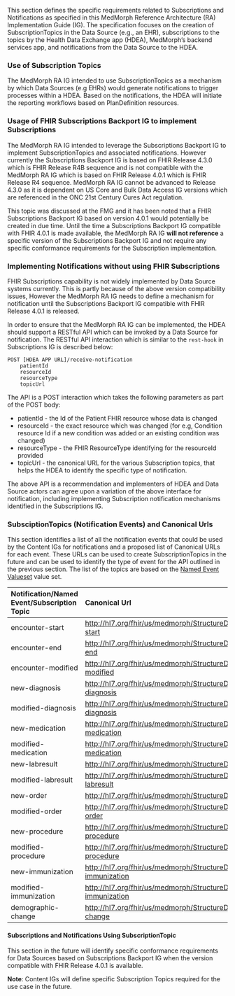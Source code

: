 This section defines the specific requirements related to Subscriptions and Notifications as specified in this MedMorph Reference Architecture (RA) Implementation Guide (IG). The specification focuses on the creation of SubscriptionTopics in the Data Source (e.g., an EHR), subscriptions to the topics by the Health Data Exchange app (HDEA), MedMorph’s backend services app, and notifications from the Data Source to the HDEA.

### Use of Subscription Topics

The MedMorph RA IG intended to use SubscriptionTopics as a mechanism by which Data Sources (e.g EHRs) would generate notifications to trigger processes within a HDEA. Based on the notifications, the HDEA will initiate the reporting workflows based on PlanDefinition resources. 

### Usage of FHIR Subscriptions Backport IG to implement Subscriptions

The MedMorph RA IG intended to leverage the Subscriptions Backport IG to implement SubscriptionTopics and associated notifications. However currently the Subscriptions Backport IG is based on FHIR Release 4.3.0 which is FHIR Release R4B sequence and is not compatible with the MedMorph RA IG which is based on FHIR Release 4.0.1 which is FHIR Release R4 sequence. MedMorph RA IG cannot be advanced to Release 4.3.0 as it is dependent on US Core and Bulk Data Access IG versions which are referenced in the ONC 21st Century Cures Act regulation.

This topic was discussed at the FMG and it has been noted that a FHIR Subscriptions Backport IG based on version 4.0.1 would potentially be created in due time. Until the time a Subscriptions Backport IG compatible with FHIR 4.0.1 is made available, the MedMorph RA IG **will not reference** a specific version of the Subscriptions Backport IG and not require any specific conformance requirements for the Subscription implementation. 

### Implementing Notifications without using FHIR Subscriptions 

FHIR Subscriptions capability is not widely implemented by Data Source systems currently. This is partly because of the above version compatibility issues, However the MedMorph RA IG needs to define a mechanism for notification until the Subscriptions Backport IG compatible with FHIR Release 4.0.1 is released. 

In order to ensure that the MedMorph RA IG can be implemented, the HDEA should support a RESTful API which can be invoked by a Data Source for notification. The RESTful API interaction which is similar to the ```rest-hook``` in Subscriptions IG is described below:

```
POST [HDEA APP URL]/receive-notification
	patientId
	resourceId
	resourceType
	topicUrl
```

The API is a POST interaction which takes the following parameters as part of the POST body:


* patientId -  the Id of the Patient FHIR resource whose data is changed
* resourceId - the exact resource which was changed (for e.g, Condition resource Id if a new condition was added or an existing condition was changed)
* resourceType - the FHIR ResourceType identifying for the resourceId provided
* topicUrl - the canonical URL for the various Subscription topics, that helps the HDEA to identify the specific type of notification. 

The above API is a recommendation and implementers of HDEA and Data Source actors can agree upon a variation of the above interface for notification, including implementing Subscription notification mechanisms identified in the Subscriptions IG.  

### SubsciptionTopics (Notification Events) and Canonical Urls

This section identifies a list of all the notification events that could be used by the Content IGs for notifications and a proposed list of Canonical URLs for each event. These URLs can be used to create SubscriptionTopics in the future and can be used to identify the type of event for the API outlined in the previous section. The list of the topics are based on the [Named Event Valueset](ValueSet-us-ph-triggerdefinition-namedevent.html) value set.


|Notification/Named Event/Subscription Topic	| Canonical Url 	| ResourceId/ResourceType expected as part of notification	|
| :---										| :---			| :--- 														|
| encounter-start							|http://hl7.org/fhir/us/medmorph/StructureDefinition/encounter-start|Encounter|
| encounter-end								|http://hl7.org/fhir/us/medmorph/StructureDefinition/encounter-end|Encounter|
| encounter-modified							|http://hl7.org/fhir/us/medmorph/StructureDefinition/encounter-modified|Encounter|
| new-diagnosis								|http://hl7.org/fhir/us/medmorph/StructureDefinition/new-diagnosis|Condition|
| modified-diagnosis							|http://hl7.org/fhir/us/medmorph/StructureDefinition/modified-diagnosis|Condition|
| new-medication								|http://hl7.org/fhir/us/medmorph/StructureDefinition/new-medication|MedicationRequest|
| modified-medication								|http://hl7.org/fhir/us/medmorph/StructureDefinition/modified-medication|MedicationRequest|
| new-labresult								|http://hl7.org/fhir/us/medmorph/StructureDefinition/new-labresult|Observation|
| modified-labresult								|http://hl7.org/fhir/us/medmorph/StructureDefinition/modified-labresult|Observation|
| new-order								|http://hl7.org/fhir/us/medmorph/StructureDefinition/new-order|ServiceRequest|
| modified-order								|http://hl7.org/fhir/us/medmorph/StructureDefinition/modified-order|ServiceRequest|
| new-procedure								|http://hl7.org/fhir/us/medmorph/StructureDefinition/new-procedure|Procedure|
| modified-procedure							|http://hl7.org/fhir/us/medmorph/StructureDefinition/modified-procedure|Procedure|
| new-immunization								|http://hl7.org/fhir/us/medmorph/StructureDefinition/new-immunization|Immunization|
| modified-immunization							|http://hl7.org/fhir/us/medmorph/StructureDefinition/modified-immunization|Immunization|
| demographic-change							|http://hl7.org/fhir/us/medmorph/StructureDefinition/demographic-change|Patient|


#### Subscriptions and Notifications Using SubscriptionTopic

This section in the future will identify specific conformance requirements for Data Sources based on Subscriptions Backport IG when the version compatible with FHIR Release 4.0.1 is available.

**Note**: Content IGs will define specific Subscription Topics required for the use case in the future.
